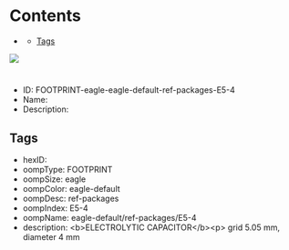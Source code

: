 



Contents
========

* [](#)
	* [Tags](#tags)
  
![][im]
# 

- ID: FOOTPRINT-eagle-eagle-default-ref-packages-E5-4
- Name: 
- Description: 

## Tags

- hexID: 
- oompType: FOOTPRINT
- oompSize: eagle
- oompColor: eagle-default
- oompDesc: ref-packages
- oompIndex: E5-4
- oompName: eagle-default/ref-packages/E5-4
- description: &lt;b&gt;ELECTROLYTIC CAPACITOR&lt;/b&gt;&lt;p&gt;&#xD;
grid 5.05 mm, diameter 4 mm



[im]: image.png
